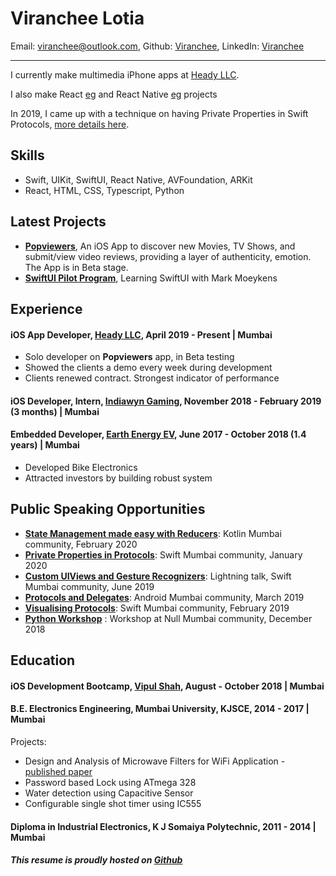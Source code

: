 # Viranchee Lotia

Email: [viranchee@outlook.com][email],
Github: [Viranchee][github],
LinkedIn: [Viranchee][linkedin]

---

I currently make multimedia iPhone apps at [Heady LLC][heady]. 

I also make React [eg][reactProject] and React Native [eg][rnProject] projects

In 2019, I came up with a technique on having Private Properties in Swift Protocols, [more details here][PrivatePropertiesInProtocols].

## Skills

- Swift, UIKit, SwiftUI, React Native, AVFoundation, ARKit
- React, HTML, CSS, Typescript, Python

## Latest Projects 

- [**Popviewers**][popviewers], An iOS App to discover new Movies, TV Shows, and submit/view video reviews, providing a layer of authenticity, emotion. The App is in Beta stage.
- [**SwiftUI Pilot Program**][bigmtnstudios], Learning SwiftUI with Mark Moeykens

## Experience 

#### iOS App Developer, [Heady LLC][heady], April 2019 - Present | Mumbai

- Solo developer on **Popviewers** app, in Beta testing
- Showed the clients a demo every week during development
- Clients renewed contract. Strongest indicator of performance

#### iOS Developer, Intern, [Indiawyn Gaming][indiawyn], November 2018 - February 2019 (3 months)  | Mumbai

#### Embedded Developer, [Earth Energy EV][earthEnergy], June 2017 - October 2018 (1.4 years) | Mumbai

- Developed Bike Electronics
- Attracted investors by building robust system

## Public Speaking Opportunities

- **[State Management made easy with Reducers][kotlinReducer]**: Kotlin Mumbai community, February 2020
- **[Private Properties in Protocols][swiftMumbaiPrivatePropertiesInProtocols]**: Swift Mumbai community, January 2020
- **[Custom UIViews and Gesture Recognizers][swiftUIViewLightning]**: Lightning talk, Swift Mumbai community, June 2019
- **[Protocols and Delegates][madProtocol]**: Android Mumbai community, March 2019
- **[Visualising Protocols][swiftMumbaiProtocols]**: Swift Mumbai community, February 2019
- **[Python Workshop][pythonWorkshop]** : Workshop at Null Mumbai community, December 2018

## Education

#### iOS Development Bootcamp, [Vipul Shah][vipulSpeaker], August - October 2018 | Mumbai

#### B.E. Electronics Engineering, Mumbai University, KJSCE, 2014 - 2017 | Mumbai


Projects:

- Design and Analysis of Microwave Filters for WiFi Application - [published paper][microwavePaper]
- Password based Lock using ATmega 328
- Water detection using Capacitive Sensor 
- Configurable single shot timer using IC555

#### Diploma in Industrial Electronics, K J Somaiya Polytechnic, 2011 - 2014 | Mumbai


##### This resume is proudly hosted on [Github][githubResume]

<!-- Links -->

<!-- Social Media -->

[twitter]: https://twitter.com/code_magician
[email]: mailto:viranchee@outlook.com
[linkedin]: https://www.linkedin.com/in/viranchee/
[website]: https://www.viranchee.com
[github]: https://github.com/Viranchee
[location]: https://www.google.co.in/maps/place/Mumbai
[githubResume]: https://github.com/Viranchee/Resume/blob/master/README.md

[twitterImg]: https://raster.shields.io/badge/Twitter-299-34A1F2.png
[emailImg]: https://raster.shields.io/badge/Email-viranchee%40outlook.com-red.png
[githubImg]: https://raster.shields.io/badge/Github-Viranchee-000000.png
[linkedinImg]: https://raster.shields.io/badge/LinkedIn-Viranchee-007AB4.png

<!-- Places Worked -->

[heady]: https://www.heady.io
[popviewers]: https://apps.apple.com/us/app/popviewers-movies-tv/id1367192101
[indiawyn]: https://www.indiawyn.com
[earthEnergy]: http://earthenergy-ev.com/

[vipulSpeaker]: https://www.de.droidcon.com/speaker/Vipul-Shah
[bigmtnstudios]: https://www.bigmountainstudio.com/swiftui-views-book

<!-- Publications -->

[microwavePaper]: http://www.ijetsr.com/images/short_pdf/1491812828_dmce943_ivenue_ijetsr.pdf

<!-- Talks -->

[pythonWorkshop]: https://www.null.co.in/events/524-mumbai-null-mumbai-public-puliya-15-december-2018-python
[swiftMumbaiProtocols]: https://www.meetup.com/SwiftMumbai/events/258465693/
[madProtocol]: https://www.meetup.com/gdg-mad/events/259838998/
[swiftUIViewLightning]: https://www.meetup.com/SwiftMumbai/events/260541095/
[swiftMumbaiPrivatePropertiesInProtocols]: https://www.meetup.com/SwiftMumbai/events/266462321/
[kotlinReducer]: https://www.meetup.com/Kotlin-User-Group-Mumbai/events/268077446/

<!-- Repos -->

[PrivatePropertiesInProtocols]: https://www.github.com/Viranchee/PrivatePropertiesInProtocols
[buggyAutoLayout]: https://github.com/Viranchee/BuggyAutolayout
[reactProject]: https://github.com/Viranchee/ChakraReactTypescript
[rnProject]: https://github.com/Viranchee/ReactNativeExplore
